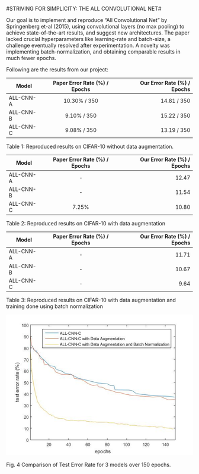 #STRIVING FOR SIMPLICITY: THE ALL CONVOLUTIONAL NET#

Our goal is to implement and reproduce “All Convolutional Net” by Springenberg et-al (2015), using convolutional layers (no max pooling) to achieve state-of-the-art results, and suggest new architectures. The paper lacked crucial hyperparameters like learning-rate and batch-size, a challenge eventually resolved after experimentation. A novelty was implementing batch-normalization, and obtaining comparable results in much fewer epochs. 

Following are the results from our project:


| Model         | Paper Error Rate (%) / Epochs           | Our Error Rate (%) / Epochs  |
| ------------- |:-------------:| -----:|
| ALL-CNN-A     | 10.30% / 350 | 14.81 / 350 |
| ALL-CNN-B     | 9.10% / 350      |   15.22 / 350 |
| ALL-CNN-C     | 9.08% / 350     |    13.19 / 350 |
 
Table 1: Reproduced results on CIFAR-10 without data augmentation. 


| Model         | Paper Error Rate (%) / Epochs           | Our Error Rate (%) / Epochs  |
| ------------- |:-------------:| -----:|
| ALL-CNN-A     | - | 12.47|
| ALL-CNN-B     | -      |   11.54 |
| ALL-CNN-C     | 7.25%     |    10.80 |

Table 2: Reproduced results on CIFAR-10 with data augmentation 


| Model         | Paper Error Rate (%) / Epochs           | Our Error Rate (%) / Epochs  |
| ------------- |:-------------:| -----:|
| ALL-CNN-A     | - | 11.71 |
| ALL-CNN-B     | -      |   10.67 |
| ALL-CNN-C     | -     |    9.64 |
Table 3: Reproduced results on CIFAR-10 with data augmentation and training done using batch normalization 

![alt text](https://github.com/rr3087/StrivingForSimplicity/blob/master/src/images/allplotsinone_150_final1.jpg)
 
   Fig. 4 Comparison of Test Error Rate for 3 models over 150 epochs.  
